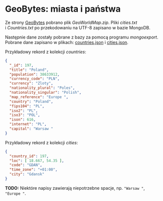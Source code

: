 # GeoBytes: miasta i państwa

Ze strony [GeoBytes](http://www.geobytes.com/freeservices.htm) pobrano
plik *GeoWorldMap.zip*. Pliki *cities.txt* i *Countries.txt*
po przekodowaniu na UTF-8 zapisano w bazie MongoDB.

Następnie dane zostały pobrane z bazy za pomocą programu *mongoexport*.
Pobrane dane zapisano w plikach: [countries.json](/data/json/countries.json)
i [cities.json](/data/json/cities.json).

Przykładowy rekord z kolekcji *countries*:

```json
{
  "_id": 197,
  "title": "Poland",
  "population": 38633912,
  "currency_code": "PLN",
  "currency": "Zloty",
  "nationality_plural": "Poles",
  "nationality_singular": "Polish",
  "map_reference": "Europe ",
  "country": "Poland",
  "fips104": "PL",
  "iso2": "PL",
  "iso3": "POL",
  "ison": 616,
  "internet": "PL",
  "capital": "Warsaw "
}
```

Przykładowy rekord z kolekcji *cities*:

```json
{
  "country_id": 197,
  "loc": [ 18.667, 54.35 ],
  "code": "GDAN",
  "time_zone": "+01:00",
  "city": "Gdansk"
}
```

**TODO:** Niektóre napisy zawierają niepotrzebne spacje, np.
`"Warsaw "`, `"Europe "`.
